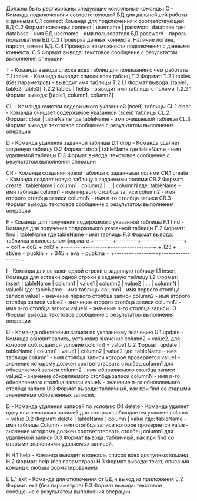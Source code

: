 Должны быть реализованы следующие консольные команды:
C - Команда подключения к соответствующей БД для дальнейшей работы с данными
   C.1 сonnect  Команда для подключения к соответствующей БД
   C.2 Формат команды: connect | username | password |database
     где:
       database - имя БД
       username -  имя пользователя БД
       password - пароль пользователя БД
   C.3 Проверка данных коннекта. Наличие логина, пароля, имени БД.
   C.4 Проверка возможности подключения с данными коннекта.
   C.5 Формат вывода: текстовое сообщение с результатом выполнения операции

T - Команда вывода списка всех таблиц для понимания с чем работать
   T.1 tables - Команда выводит список всех таблиц
   T.2 Формат:
        T.2.1 tables (без параметров) - выводит имя таблицы
        T.2.1.1 Формат вывода: [table1, table2, table3]
        T.2.2 tables | fields - выводит имя таблицы с полями
        T.2.2.1 Формат вывода: [table1, column1, column2]

CL - Команда очистки содержимого указанной (всей) таблицы
   CL.1 clear - Команда очищает содержимое указанной (всей) таблицы
   CL.2 Формат: clear | tableName
      где tableName - имя очищаемой таблицы
   CL.3 Формат вывода: текстовое сообщение с результатом выполнения операции

D - Команда удаления заданной таблицы
   D.1 drop - Команда удаляет заданную таблицу
   D.2 Формат: drop | tableName
     где tableName - имя удаляемой таблицы
   D.3 Формат вывода: текстовое сообщение с результатом выполнения операции

CR - Команда создания новой таблицы с заданными полями
   CR.1 create - Команда создает новую таблицу с заданными полями
   CR.2 Формат: create | tableName | column1 | column2 | ... | columnN
      где: tableName - имя таблицы
      column1 - имя первого столбца записи
      column2 - имя второго столбца записи
      columnN - имя n-го столбца записи
   CR.3 Формат вывода: текстовое сообщение с результатом выполнения операции

F - Команда для получения содержимого указанной таблицы
   F.1 find - Команда для получения содержимого указанной таблицы
   F.2 Формат: find | tableName
     где tableName - имя таблицы
   F.3 Формат вывода: табличка в консольном формате
     +--------+---------+------------------+
     +  col1  +  col2   +       col3       +
     +--------+---------+------------------+
     +  123   +  stiven +     pupkin       +
     +  345   +  eva    +     pupkina      +
     +--------+---------+------------------+

I - Команда для вставки одной строки в заданную таблицу
   I.1 insert - Команда для вставки одной строки в заданную таблицу
   I.2 Формат: insert | tableName | column1 | value1 | column2 | value2 | ... | columnN | valueN
     где: tableName - имя таблицы
          column1 - имя первого столбца записи
          value1 - значение первого столбца записи
          column2 - имя второго столбца записи
          value2 - значение второго столбца записи
          columnN - имя n-го столбца записи
          valueN - значение n-го столбца записи
   I.3 Формат вывода: текстовое сообщение с результатом выполнения операции

U - Команда обновления записи по указанному значению
   U.1 update - Команда обновит запись, установив значение column2 = value2, для которой соблюдается условие column1 = value1
   U.2 Формат: update | tableName | column1 | value1 | column2 | value2
     где: tableName - имя таблицы
     column1 - имя столбца записи которое проверяется
     value1 - значение которому должен соответствовать столбец column1 для обновляемой записи
     column2 - имя обновляемого столбца записи
     value2 - значение обновляемого столбца записи
     columnN - имя n-го обновляемого столбца записи
     valueN - значение n-го обновляемого столбца записи
   U.3 Формат вывода: табличный, как при find со старыми значениями обновленных записей.

D - Команда удаления записей по условию
   D.1 delete - Команда удаляет одну или несколько записей для которых соблюдается условие column = value
   D.2 Формат: delete | tableName | column | value
     где: tableName - имя таблицы
          Column - имя столбца записи которое проверяется
          value - значение которому должен соответствовать столбец column1 для удаляемой записи
   D.3 Формат вывода: табличный, как при find со старыми значениями удаляемых записей.

H
   H.1 help - Команда выводит в консоль список всех доступных команд
   H.2 Формат: help (без параметров)
   H.3 Формат вывода: текст, описания команд с любым форматированием

E
   E.1 exit - Команда для отключения от БД и выход из приложения
   E.2 Формат: exit (без параметров)
   E.3 Формат вывода: текстовое сообщение с результатом выполнения операции